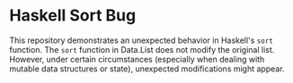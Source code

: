 # Haskell Sort Bug

This repository demonstrates an unexpected behavior in Haskell's `sort` function. The `sort` function in Data.List does not modify the original list. However, under certain circumstances (especially when dealing with mutable data structures or state), unexpected modifications might appear.